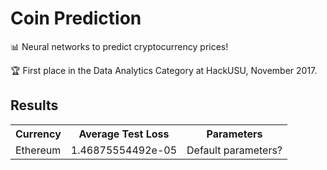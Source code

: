 # Coin Prediction

:bar_chart: Neural networks to predict cryptocurrency prices!  

:trophy: First place in the Data Analytics Category at HackUSU, November 2017.

## Results

<table>
  <tr><th>Currency</th><th>Average Test Loss</th><th>Parameters</th></tr>
  <tr><td>Ethereum</td><td>1.46875554492e-05</td><td>Default parameters?</td></tr>
</table>
